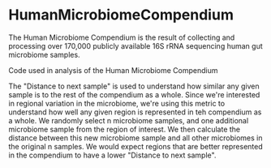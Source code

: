 # HumanMicrobiomeCompendium

The Human Microbiome Compendium is the result of collecting and processing over 170,000 publicly available 16S rRNA sequencing 
human gut microbiome samples. 

Code used in analysis of the Human Microbiome Compendium

The "Distance to next sample" is used to understand how similar any given sample is to the rest of the compendium as a whole.
Since we're interested in regional variation in the microbiome, we're using this metric to understand how well any given region is 
represented in teh compendium as a whole. We randomly select n microbiome samples, and one additional microbiome sample from the region
of interest. We then calculate the distance between this new microbiome sample and all other microbiomes in the original n samples. 
We would expect regions that are better represented in the compendium to have a lower "Distance to next sample".
